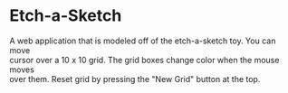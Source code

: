 # Etch-a-Sketch
A web application that is modeled off of the etch-a-sketch toy. You can move  
cursor over a 10 x 10 grid. The grid boxes change color when the mouse moves  
over them. Reset grid by pressing the "New Grid" button at the top.
